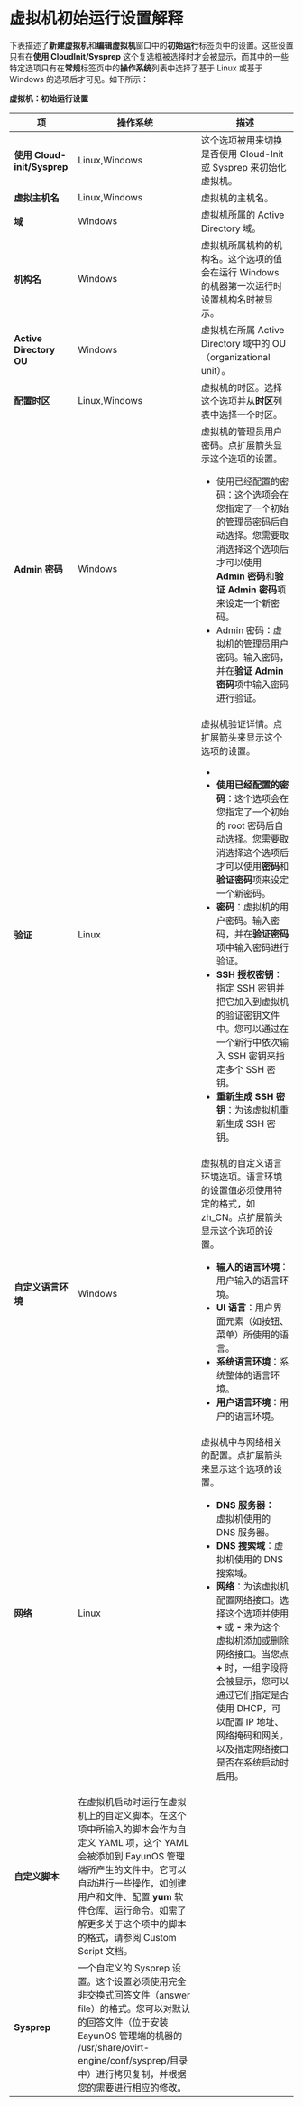 # 虚拟机初始运行设置解释

下表描述了**新建虚拟机**和**编辑虚拟机**窗口中的**初始运行**标签页中的设置。这些设置只有在**使用 CloudInit/Sysprep** 这个复选框被选择时才会被显示，而其中的一些特定选项只有在**常规**标签页中的**操作系统**列表中选择了基于 Linux 或基于 Windows 的选项后才可见。如下所示：

**虚拟机：初始运行设置**

| **项** | **操作系统** | **描述** |
| ------ | ------------ | -------- |
| **使用 Cloud-init/Sysprep** | Linux,Windows | 这个选项被用来切换是否使用 Cloud-Init 或 Sysprep 来初始化虚拟机。 | 
| **虚拟主机名** | Linux,Windows | 虚拟机的主机名。 |
| **域** | Windows | 虚拟机所属的 Active Directory 域。 | 
| **机构名** | Windows | 虚拟机所属机构的机构名。这个选项的值会在运行 Windows 的机器第一次运行时设置机构名时被显示。 |
| **Active Directory OU** | Windows | 虚拟机在所属 Active Directory 域中的 OU（organizational unit）。 |
| **配置时区** | Linux,Windows | 虚拟机的时区。选择这个选项并从**时区**列表中选择一个时区。 |
| **Admin 密码** | Windows | 虚拟机的管理员用户密码。点扩展箭头显示这个选项的设置。<ul><li>使用已经配置的密码：这个选项会在您指定了一个初始的管理员密码后自动选择。您需要取消选择这个选项后才可以使用 **Admin 密码**和**验证 Admin 密码**项来设定一个新密码。</li><li>Admin 密码：虚拟机的管理员用户密码。输入密码，并在**验证 Admin 密码**项中输入密码进行验证。</li></ul> |
| **验证** | Linux | 虚拟机验证详情。点扩展箭头来显示这个选项的设置。<ul><li></li><li>**使用已经配置的密码**：这个选项会在您指定了一个初始的 root 密码后自动选择。您需要取消选择这个选项后才可以使用**密码**和**验证密码**项来设定一个新密码。</li><li>**密码**：虚拟机的用户密码。输入密码，并在**验证密码**项中输入密码进行验证。</li><li>**SSH 授权密钥**：指定 SSH 密钥并把它加入到虚拟机的验证密钥文件中。您可以通过在一个新行中依次输入 SSH 密钥来指定多个 SSH 密钥。</li><li>**重新生成 SSH 密钥**：为该虚拟机重新生成 SSH 密钥。</li></ul> |
| **自定义语言环境** | Windows | 虚拟机的自定义语言环境选项。语言环境的设置值必须使用特定的格式，如 zh_CN。点扩展箭头显示这个选项的设置。<ul><li>**输入的语言环境**：用户输入的语言环境。</li><li>**UI 语言**：用户界面元素（如按钮、菜单）所使用的语言。</li><li>**系统语言环境**：系统整体的语言环境。</li><li>**用户语言环境**：用户的语言环境。</li></ul> |
| **网络** | Linux | 虚拟机中与网络相关的配置。点扩展箭头来显示这个选项的设置。<ul><li>**DNS 服务器：**</li>虚拟机使用的 DNS 服务器。<li>**DNS 搜索域**：虚拟机使用的 DNS 搜索域。</li><li>**网络**：为该虚拟机配置网络接口。选择这个选项并使用 **+** 或 **-** 来为这个虚拟机添加或删除网络接口。当您点 **+** 时，一组字段将会被显示，您可以通过它们指定是否使用 DHCP，可以配置 IP 地址、网络掩码和网关，以及指定网络接口是否在系统启动时启用。 |
| **自定义脚本** | 在虚拟机启动时运行在虚拟机上的自定义脚本。在这个项中所输入的脚本会作为自定义 YAML 项，这个 YAML 会被添加到 EayunOS 管理端所产生的文件中。它可以自动进行一些操作，如创建用户和文件、配置 **yum** 软件仓库、运行命令。如需了解更多关于这个项中的脚本的格式，请参阅 Custom Script 文档。 |
| **Sysprep** | 一个自定义的 Sysprep 设置。这个设置必须使用完全非交换式回答文件（answer file）的格式。您可以对默认的回答文件（位于安装 EayunOS 管理端的机器的 /usr/share/ovirt-engine/conf/sysprep/目录中）进行拷贝复制，并根据您的需要进行相应的修改。 |

